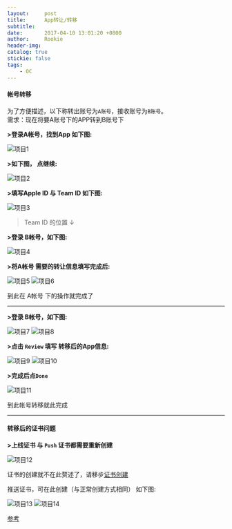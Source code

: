```yaml
---
layout:     post
title:      App转让/转移
subtitle:   
date:       2017-04-10 13:01:20 +0800
author:     Rookie
header-img: 
catalog: true
stickie: false
tags:
    - OC
---
```


#### 帐号转移

为了方便描述，以下称转出账号为`A账号`，接收账号为`B账号`。  
需求：现在将要A账号下的APP转到B账号下

**>登录A帐号，找到App 如下图:**

![项目1](/img/20170410/1.webp)

**>如下图， 点继续:**

![项目2](/img/20170410/2.webp)

**>填写Apple ID 与 Team ID 如下图:**

![项目3](/img/20170410/3.webp)

>Team ID 的位置 ↓

**>登录 B帐号，如下图:**

![项目4](/img/20170410/4.webp)

**>将A帐号 需要的转让信息填写完成后:**

![项目5](/img/20170410/5.webp)
![项目6](/img/20170410/6.webp)

到此在 A帐号 下的操作就完成了  

---

**>登录 B帐号，如下图:**

![项目7](/img/20170410/7.webp)
![项目8](/img/20170410/8.webp)

**>点击 `Review` 填写 转移后的App信息:**

![项目9](/img/20170410/9.webp)
![项目10](/img/20170410/10.webp)

**>完成后点`Done`**

![项目11](/img/20170410/11.webp)

到此帐号转移就此完成

---

#### 转移后的证书问题

**>上线证书 与 `Push` 证书都需要重新创建**

![项目12](/img/20170410/12.webp)

证书的创建就不在此赘述了，请移步[证书创建](https://rookie920.github.io/2016/03/16/iOS%E8%AF%81%E4%B9%A6%E8%AF%B4%E6%98%8E%E5%92%8C%E5%8F%91%E5%B8%83%E5%86%85%E8%B4%AD%E6%B5%81%E7%A8%8B%E6%95%B4%E7%90%86/)

推送证书，可在此创建（与正常创建方式相同） 如下图:

![项目13](/img/20170410/13.webp)
![项目14](/img/20170410/14.webp)


[参考](https://www.jianshu.com/p/de3f49478ee7)



